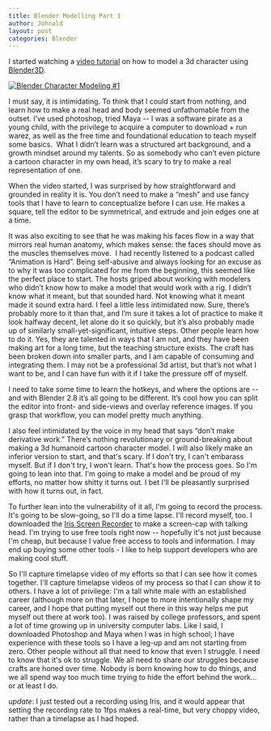 ```yaml
---
title: Blender Modelling Part 1
author: Johnald
layout: post
categories: Blender
---
```

I started watching a [video tutorial](https://www.youtube.com/watch?v=0QT1GNMevfc) on how to model a 3d character using [Blender3D](https://blender.org).

[![Blender Character Modeling #1](https://img.youtube.com/vi/0QT1GNMevfc/0.jpg)](https://www.youtube.com/watch?v=0QT1GNMevfc)

I must say, it is intimidating. To think that I could start from nothing, and learn how to make a real head and body seemed unfathomable from the outset. I’ve used photoshop, tried Maya -- I was a software pirate as a young child, with the privilege to acquire a computer to download + run warez, as well as the free time and foundational education to teach myself some basics. 
What I didn’t learn was a structured art background, and a growth mindset around my talents. So as somebody who can’t even picture a cartoon character in my own head, it’s scary to try to make a real representation of one. 

When the video started, I was surprised by how straightforward and grounded in reality it is. You don’t need to make a “mesh” and use fancy tools that I have to learn to conceptualize before I can use. He makes a square, tell the editor to be symmetrical, and extrude and join edges one at a time.

It was also exciting to see that he was making his faces flow in a way that mirrors real human anatomy, which makes sense: the faces should move as the muscles themselves move. 
I had recently listened to a podcast called “Animation is Hard”. Being self-abusive and always looking for an excuse as to why it was too complicated for me from the beginning, this seemed like the perfect place to start. The hosts griped about working with modelers who didn’t know how to make a model that would work with a rig. I didn’t know what it meant, but that sounded hard. Not knowing what it meant made it sound extra hard. I feel a little less intimidated now. Sure, there’s probably more to it than that, and I’m sure it takes a lot of practice to make it look halfway decent, let alone do it so quickly, but it’s also probably made up of similarly small-yet-significant, intuitive steps. Other people learn how to do it. Yes, they are talented in ways that I am not, and they have been making art for a long time, but the teaching structure exists. The craft has been broken down into smaller parts, and I am capable of consuming and integrating them. I may not be a professional 3d artist, but that’s not what I want to be, and I can have fun with it if I take the pressure off of myself.

I need to take some time to learn the hotkeys, and where the options are -- and with Blender 2.8 it’s all going to be different. It’s cool how you can split the editor into front- and side-views and overlay reference images. If you grasp that workflow, you can model pretty much anything.

I also feel intimidated by the voice in my head that says “don’t make derivative work.” There’s nothing revolutionary or ground-breaking about making a 3d humanoid cartoon character model. I will also likely make an inferior version to start, and that's scary. If I don't try, I can't embarass myself. But if I don't try, I won't learn. That's how the process goes. So I'm going to lean into that. I'm going to make a model and be proud of my efforts, no matter how shitty it turns out. I bet I'll be pleasantly surprised with how it turns out, in fact.

To further lean into the vulnerability of it all, I'm going to record the process. It's going to be slow-going, so I'll do a time lapse. I'll record myself, too. I downloaded the [Iris Screen Recorder](https://staticz.com/iris/) to make a screen-cap with talking head. I'm trying to use free tools right now -- hopefully it's not just because I'm cheap, but because I value free access to tools and information. I may end up buying some other tools - I like to help support developers who are making cool stuff.

So I'll capture timelapse video of my efforts so that I can see how it comes together. I'll capture timelapse videos of my process so that I can show it to others. I have a lot of privilege: I'm a tall white male with an established career (although more on that later, I hope to more intentionally shape my career, and I hope that putting myself out there in this way helps me put myself out there at work too). I was raised by college professors, and spent a lot of time growing up in university computer labs. Like I said, I downloaded Photoshop and Maya when I was in high school; I have experience with these tools so I have a leg-up and am not starting from zero. Other people without all that need to know that even I struggle. I need to know that it's ok to struggle. We all need to share our struggles because crafts are honed over time. Nobody is born knowing how to do things, and we all spend way too much time trying to hide the effort behind the work... or at least I do.

*update*: I just tested out a recording using Iris, and it would appear that setting the recording rate to 1fps makes a real-time, but very choppy video, rather than a timelapse as I had hoped.
